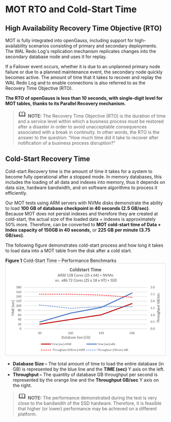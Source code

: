 # MOT RTO and Cold-Start Time<a name="EN-US_TOPIC_0270171499"></a>

## High Availability Recovery Time Objective \(RTO\)

MOT is fully integrated into openGauss, including support for high-availability scenarios consisting of primary and secondary deployments. The WAL Redo Log's replication mechanism replicates changes into the secondary database node and uses it for replay.

If a Failover event occurs, whether it is due to an unplanned primary node failure or due to a planned maintenance event, the secondary node quickly becomes active. The amount of time that it takes to recover and replay the WAL Redo Log and to enable connections is also referred to as the Recovery Time Objective \(RTO\).

**The RTO of openGauss is less than 10 seconds, with single-digit level for MOT tables, thanks to its Parallel Recovery mechanism.**

>![](public_sys-resources/icon-note.gif) **NOTE:** 
>The Recovery Time Objective \(RTO\) is the duration of time and a service level within which a business process must be restored after a disaster in order to avoid unacceptable consequences associated with a break in continuity. In other words, the RTO is the answer to the question: “How much time did it take to recover after notification of a business process disruption?“

## Cold-Start Recovery Time

Cold-start Recovery time is the amount of time it takes for a system to become fully operational after a stopped mode. In memory databases, this includes the loading of all data and indexes into memory, thus it depends on data size, hardware bandwidth, and on software algorithms to process it efficiently.

Our MOT tests using ARM servers with NVMe disks demonstrate the ability to load **100 GB of database checkpoint in 40 seconds (2.5 GB/sec)**. Because MOT does not persist indexes and therefore they are created at cold-start, the actual size of the loaded data + indexes is approximately 50% more. Therefore, can be converted to **MOT cold-start time of Data + Index capacity of 150GB in 40 seconds,** or **225 GB per minute (3.75 GB/sec)**.

The following figure demonstrates cold-start process and how long it takes to load data into a MOT table from the disk after a cold start.

**Figure  1**  Cold-Start Time – Performance Benchmarks<a name="fig89536207425"></a>  
![](figures/cold-start-time-performance-benchmarks2.png "cold-start-time-performance-benchmarks")

-   **Database Size –**  The total amount of time to load the entire database \(in GB\) is represented by the blue line and the  **TIME \(sec\)**  Y axis on the left.
-   **Throughput –**  The quantity of database GB throughput per second is represented by the orange line and the  **Throughput GB/sec**  Y axis on the right.

>![](public_sys-resources/icon-note.gif) **NOTE:** 
>The performance demonstrated during the test is very close to the bandwidth of the SSD hardware. Therefore, it is feasible that higher \(or lower\) performance may be achieved on a different platform.

